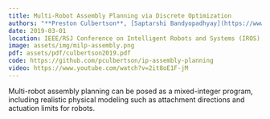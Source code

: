 ```yaml
---
title: Multi-Robot Assembly Planning via Discrete Optimization
authors: "**Preston Culbertson**, [Saptarshi Bandyopadhyay](https://www-robotics.jpl.nasa.gov/people/Saptarshi_Bandyopadhyay/), and [Mac Schwager](https://web.stanford.edu/~schwager/)"
date: 2019-03-01
location: IEEE/RSJ Conference on Intelligent Robots and Systems (IROS)
image: assets/img/milp-assembly.png
pdf: assets/pdf/culbertson2019.pdf
code: https://github.com/pculbertson/ip-assembly-planning
video: https://www.youtube.com/watch?v=2it8oE1F-jM
---
```

Multi-robot assembly planning can be posed as a mixed-integer program, including realistic physical modeling such as attachment directions and actuation limits for robots. 